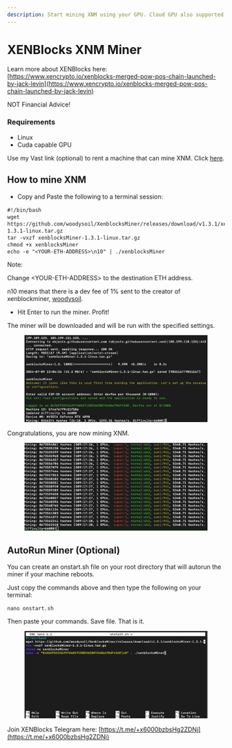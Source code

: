 ```yaml
---
description: Start mining XNM using your GPU. Cloud GPU also supported.
---
```


# XENBlocks XNM Miner

Learn more about XENBlocks here: \
[https://www.xencrypto.io/xenblocks-merged-pow-pos-chain-launched-by-jack-levin](https://www.xencrypto.io/xenblocks-merged-pow-pos-chain-launched-by-jack-levin)

NOT Financial Advice!

### Requirements

* Linux
* Cuda capable GPU

Use my Vast link (optional) to rent a machine that can mine XNM. Click [here](https://cloud.vast.ai/?ref\_id=94252\&creator\_id=94252\&name=nvidia%2Fcuda%3A12.4.1-devel-ubuntu22.04).

## How to mine XNM

* Copy and Paste the following to a terminal session:

```
#!/bin/bash
wget https://github.com/woodysoil/XenblocksMiner/releases/download/v1.3.1/xenblocksMiner-1.3.1-linux.tar.gz
tar -vxzf xenblocksMiner-1.3.1-linux.tar.gz
chmod +x xenblocksMiner
echo -e "<YOUR-ETH-ADDRESS>\n10" | ./xenblocksMiner
```

Note:

Change \<YOUR-ETH-ADDRESS> to the destination ETH address.

n10 means that there is a dev fee of 1% sent to the creator of xenblockminer, [woodysoil](https://github.com/woodysoil/XenblocksMiner/).&#x20;

* Hit Enter to run the miner. Profit!

The miner will be downloaded and will be run with the specified settings.

<figure><img src="../.gitbook/assets/image (42).png" alt=""><figcaption></figcaption></figure>

Congratulations, you are now mining XNM.

<figure><img src="../.gitbook/assets/image (43).png" alt=""><figcaption></figcaption></figure>



## AutoRun Miner (Optional)

You can create an onstart.sh file on your root directory that will autorun the miner if your machine reboots.

Just copy the commands above and then type the following on your terminal:

```
nano onstart.sh
```

Then paste your commands. Save file. That is it.

<figure><img src="../.gitbook/assets/image (1) (1) (1) (1) (1) (1).png" alt=""><figcaption></figcaption></figure>

Join XENBlocks Telegram here: [https://t.me/+x6000bzbsHg2ZDNj](https://t.me/+x6000bzbsHg2ZDNj)
